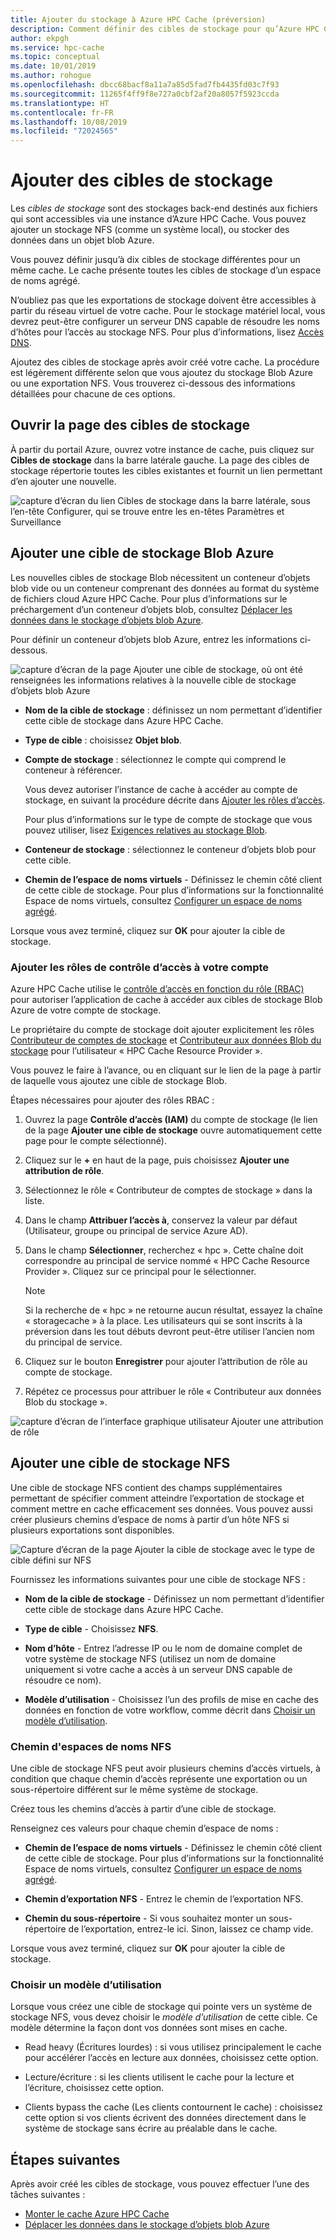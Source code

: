 ```yaml
---
title: Ajouter du stockage à Azure HPC Cache (préversion)
description: Comment définir des cibles de stockage pour qu’Azure HPC Cache puisse utiliser votre système NFS local ou des conteneurs d’objets blob Azure dans le but de stocker des fichiers à long terme
author: ekpgh
ms.service: hpc-cache
ms.topic: conceptual
ms.date: 10/01/2019
ms.author: rohogue
ms.openlocfilehash: dbcc68bacf8a11a7a85d5fad7fb4435fd03c7f93
ms.sourcegitcommit: 11265f4ff9f8e727a0cbf2af20a8057f5923ccda
ms.translationtype: HT
ms.contentlocale: fr-FR
ms.lasthandoff: 10/08/2019
ms.locfileid: "72024565"
---
```

# <a name="add-storage-targets"></a>Ajouter des cibles de stockage

Les *cibles de stockage* sont des stockages back-end destinés aux fichiers qui sont accessibles via une instance d’Azure HPC Cache. Vous pouvez ajouter un stockage NFS (comme un système local), ou stocker des données dans un objet blob Azure.

Vous pouvez définir jusqu’à dix cibles de stockage différentes pour un même cache. Le cache présente toutes les cibles de stockage d’un espace de noms agrégé.

N’oubliez pas que les exportations de stockage doivent être accessibles à partir du réseau virtuel de votre cache. Pour le stockage matériel local, vous devrez peut-être configurer un serveur DNS capable de résoudre les noms d’hôtes pour l’accès au stockage NFS. Pour plus d’informations, lisez [Accès DNS](hpc-cache-prereqs.md#dns-access).

Ajoutez des cibles de stockage après avoir créé votre cache. La procédure est légèrement différente selon que vous ajoutez du stockage Blob Azure ou une exportation NFS. Vous trouverez ci-dessous des informations détaillées pour chacune de ces options.

## <a name="open-the-storage-targets-page"></a>Ouvrir la page des cibles de stockage

À partir du portail Azure, ouvrez votre instance de cache, puis cliquez sur **Cibles de stockage** dans la barre latérale gauche. La page des cibles de stockage répertorie toutes les cibles existantes et fournit un lien permettant d’en ajouter une nouvelle.

![capture d’écran du lien Cibles de stockage dans la barre latérale, sous l’en-tête Configurer, qui se trouve entre les en-têtes Paramètres et Surveillance](media/hpc-cache-storage-targets-sidebar.png)

## <a name="add-a-new-azure-blob-storage-target"></a>Ajouter une cible de stockage Blob Azure

Les nouvelles cibles de stockage Blob nécessitent un conteneur d’objets blob vide ou un conteneur comprenant des données au format du système de fichiers cloud Azure HPC Cache. Pour plus d’informations sur le préchargement d’un conteneur d’objets blob, consultez [Déplacer les données dans le stockage d’objets blob Azure](hpc-cache-ingest.md).

Pour définir un conteneur d’objets blob Azure, entrez les informations ci-dessous.

![capture d’écran de la page Ajouter une cible de stockage, où ont été renseignées les informations relatives à la nouvelle cible de stockage d’objets blob Azure](media/hpc-cache-add-blob.png)

<!-- need to replace screenshot after note text is updated with both required RBAC roles and also with correct search term -->

* **Nom de la cible de stockage** : définissez un nom permettant d’identifier cette cible de stockage dans Azure HPC Cache.
* **Type de cible** : choisissez **Objet blob**.
* **Compte de stockage** : sélectionnez le compte qui comprend le conteneur à référencer.

  Vous devez autoriser l’instance de cache à accéder au compte de stockage, en suivant la procédure décrite dans [Ajouter les rôles d’accès](#add-the-access-control-roles-to-your-account).

  Pour plus d’informations sur le type de compte de stockage que vous pouvez utiliser, lisez [Exigences relatives au stockage Blob](hpc-cache-prereqs.md#blob-storage-requirements).

* **Conteneur de stockage** : sélectionnez le conteneur d’objets blob pour cette cible.

* **Chemin de l’espace de noms virtuels** - Définissez le chemin côté client de cette cible de stockage. Pour plus d’informations sur la fonctionnalité Espace de noms virtuels, consultez [Configurer un espace de noms agrégé](hpc-cache-namespace.md).

Lorsque vous avez terminé, cliquez sur **OK** pour ajouter la cible de stockage.

### <a name="add-the-access-control-roles-to-your-account"></a>Ajouter les rôles de contrôle d’accès à votre compte

Azure HPC Cache utilise le [contrôle d’accès en fonction du rôle (RBAC)](https://docs.microsoft.com/azure/role-based-access-control/index) pour autoriser l’application de cache à accéder aux cibles de stockage Blob Azure de votre compte de stockage.

Le propriétaire du compte de stockage doit ajouter explicitement les rôles [Contributeur de comptes de stockage](https://docs.microsoft.com/azure/role-based-access-control/built-in-roles#storage-account-contributor) et [Contributeur aux données Blob du stockage](https://docs.microsoft.com/azure/role-based-access-control/built-in-roles#storage-blob-data-contributor) pour l’utilisateur « HPC Cache Resource Provider ».

Vous pouvez le faire à l’avance, ou en cliquant sur le lien de la page à partir de laquelle vous ajoutez une cible de stockage Blob.

Étapes nécessaires pour ajouter des rôles RBAC :

1. Ouvrez la page **Contrôle d’accès (IAM)** du compte de stockage (le lien de la page **Ajouter une cible de stockage** ouvre automatiquement cette page pour le compte sélectionné).

1. Cliquez sur le **+** en haut de la page, puis choisissez **Ajouter une attribution de rôle**.

1. Sélectionnez le rôle « Contributeur de comptes de stockage » dans la liste.

1. Dans le champ **Attribuer l’accès à**, conservez la valeur par défaut (Utilisateur, groupe ou principal de service Azure AD).  

1. Dans le champ **Sélectionner**, recherchez « hpc ».  Cette chaîne doit correspondre au principal de service nommé « HPC Cache Resource Provider ». Cliquez sur ce principal pour le sélectionner.

   > [!NOTE]
   > Si la recherche de « hpc » ne retourne aucun résultat, essayez la chaîne « storagecache » à la place. Les utilisateurs qui se sont inscrits à la préversion dans les tout débuts devront peut-être utiliser l’ancien nom du principal de service.

1. Cliquez sur le bouton **Enregistrer** pour ajouter l’attribution de rôle au compte de stockage.

1. Répétez ce processus pour attribuer le rôle « Contributeur aux données Blob du stockage ».  

![capture d’écran de l’interface graphique utilisateur Ajouter une attribution de rôle](media/hpc-cache-add-role.png)

## <a name="add-a-new-nfs-storage-target"></a>Ajouter une cible de stockage NFS

Une cible de stockage NFS contient des champs supplémentaires permettant de spécifier comment atteindre l’exportation de stockage et comment mettre en cache efficacement ses données. Vous pouvez aussi créer plusieurs chemins d’espace de noms à partir d’un hôte NFS si plusieurs exportations sont disponibles.

![Capture d’écran de la page Ajouter la cible de stockage avec le type de cible défini sur NFS](media/hpc-cache-add-nfs-target.png)

Fournissez les informations suivantes pour une cible de stockage NFS :

* **Nom de la cible de stockage** - Définissez un nom permettant d’identifier cette cible de stockage dans Azure HPC Cache.

* **Type de cible** - Choisissez **NFS**.

* **Nom d’hôte** - Entrez l’adresse IP ou le nom de domaine complet de votre système de stockage NFS (utilisez un nom de domaine uniquement si votre cache a accès à un serveur DNS capable de résoudre ce nom).

* **Modèle d’utilisation** - Choisissez l’un des profils de mise en cache des données en fonction de votre workflow, comme décrit dans [Choisir un modèle d’utilisation](#choose-a-usage-model).

### <a name="nfs-namespace-paths"></a>Chemin d'espaces de noms NFS

Une cible de stockage NFS peut avoir plusieurs chemins d’accès virtuels, à condition que chaque chemin d’accès représente une exportation ou un sous-répertoire différent sur le même système de stockage.

Créez tous les chemins d’accès à partir d’une cible de stockage.
<!-- You can create multiple namespace paths to represent different exports on the same NFS storage system, but you must create them all from one storage target. -->

Renseignez ces valeurs pour chaque chemin d’espace de noms :

* **Chemin de l’espace de noms virtuels** - Définissez le chemin côté client de cette cible de stockage. Pour plus d’informations sur la fonctionnalité Espace de noms virtuels, consultez [Configurer un espace de noms agrégé](hpc-cache-namespace.md).

<!--  The virtual path should start with a slash ``/``. -->

* **Chemin d’exportation NFS** - Entrez le chemin de l’exportation NFS.

* **Chemin du sous-répertoire** - Si vous souhaitez monter un sous-répertoire de l’exportation, entrez-le ici. Sinon, laissez ce champ vide.

Lorsque vous avez terminé, cliquez sur **OK** pour ajouter la cible de stockage.

### <a name="choose-a-usage-model"></a>Choisir un modèle d’utilisation
<!-- referenced from GUI - update aka.ms link if you change this heading -->

Lorsque vous créez une cible de stockage qui pointe vers un système de stockage NFS, vous devez choisir le *modèle d’utilisation* de cette cible. Ce modèle détermine la façon dont vos données sont mises en cache.

* Read heavy (Écritures lourdes) : si vous utilisez principalement le cache pour accélérer l’accès en lecture aux données, choisissez cette option.

* Lecture/écriture : si les clients utilisent le cache pour la lecture et l’écriture, choisissez cette option.

* Clients bypass the cache (Les clients contournent le cache) : choisissez cette option si vos clients écrivent des données directement dans le système de stockage sans écrire au préalable dans le cache.

## <a name="next-steps"></a>Étapes suivantes

Après avoir créé les cibles de stockage, vous pouvez effectuer l’une des tâches suivantes :

* [Monter le cache Azure HPC Cache](hpc-cache-mount.md)
* [Déplacer les données dans le stockage d’objets blob Azure](hpc-cache-ingest.md)
